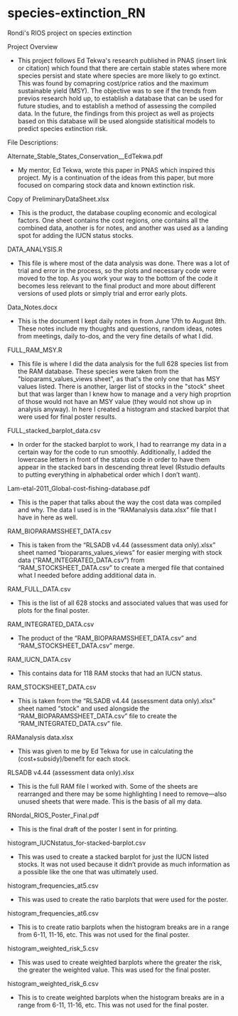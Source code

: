 # species-extinction_RN
Rondi's RIOS project on species extinction

Project Overview
-   This project follows Ed Tekwa's research published in PNAS (insert link or citation) which found that there are certain stable states where more species persist and state where species are more likely to go extinct. This was found by comapring cost/price ratios and the maximum sustainable yield (MSY). The objective was to see if the trends from previos research hold up, to establish a database that can be used for future studies, and to establish a method of assessing the compiled data. In the future, the findings from this project as well as projects based on this database will be used alongside statisitical models to predict species extinction risk. 

File Descriptions:

Alternate_Stable_States_Conservation__EdTekwa.pdf
-   My mentor, Ed Tekwa, wrote this paper in PNAS which inspired this project. My is a continuation of the ideas from this paper, but more focused on comparing stock data and known extinction risk.

Copy of PreliminaryDataSheet.xlsx
-   This is the product, the database coupling economic and ecological factors. One sheet contains the cost regions, one contains all the combined data, another is for notes, and another was used as a landing spot for adding the IUCN status stocks.

DATA_ANALYSIS.R
-   This file is where most of the data analysis was done. There was a lot of trial and error in the process, so the plots and necessary code were moved to the top. As you work your way to the bottom of the code it becomes less relevant to the final product and more about different versions of used plots or simply trial and error early plots.

Data_Notes.docx
-   This is the document I kept daily notes in from June 17th to August 8th. These notes include my thoughts and questions, random ideas, notes from meetings, daily to-dos, and the very fine details of what I did.

FULL_RAM_MSY.R
-   This file is where I did the data analysis for the full 628 species list from the RAM database. These species were taken from the "bioparams_values_views sheet", as that's the only one that has MSY values listed. There is another, larger list of stocks in the "stock" sheet but that was larger than I knew how to manage and a very high proprtion of those would not have an MSY value (they would not show up in analysis anyway). In here I created a histogram and stacked barplot that were used for final poster results.

FULL_stacked_barplot_data.csv
-   In order for the stacked barplot to work, I had to rearrange my data in a certain way for the code to run smoothly. Additionally, I added the lowercase letters in front of the status code in order to have them appear in the stacked bars in descending threat level (Rstudio defaults to putting everything in alphabetical order which I don’t want). 	

Lam-etal-2011_Global-cost-fishing-database.pdf
-   This is the paper that talks about the way the cost data was compiled and why. The data I used is in the “RAManalysis data.xlsx” file that I have in here as well. 

RAM_BIOPARAMSSHEET_DATA.csv	
-   This is taken from the “RLSADB v4.44 (assessment data only).xlsx” sheet named “bioparams_values_views” for easier merging with stock data (“RAM_INTEGRATED_DATA.csv”) from “RAM_STOCKSHEET_DATA.csv” to create a merged file that contained what I needed before adding additional data in.

RAM_FULL_DATA.csv
-   This is the list of all 628 stocks and associated values that was used for plots for the final poster.

RAM_INTEGRATED_DATA.csv	
-   The product of the “RAM_BIOPARAMSSHEET_DATA.csv” and “RAM_STOCKSHEET_DATA.csv” merge. 

RAM_IUCN_DATA.csv	
-   This contains data for 118 RAM stocks that had an IUCN status. 

RAM_STOCKSHEET_DATA.csv	
-   This is taken from the “RLSADB v4.44 (assessment data only).xlsx” sheet named “stock” and used alongside the “RAM_BIOPARAMSSHEET_DATA.csv” file to create the “RAM_INTEGRATED_DATA.csv” file.

RAManalysis data.xlsx	
-   This was given to me by Ed Tekwa for use in calculating the (cost+subsidy)/benefit for each stock.

RLSADB v4.44 (assessment data only).xlsx	
-   This is the full RAM file I worked with. Some of the sheets are rearranged and there may be some highlighting I need to remove—also unused sheets that were made. This is the basis of all my data. 

RNordal_RIOS_Poster_Final.pdf
-   This is the final draft of the poster I sent in for printing.	

histogram_IUCNstatus_for-stacked-barplot.csv	
-    This was used to create a stacked barplot for just the IUCN listed stocks. It was not used because it didn’t provide as much information as a possible like the one that was ultimately used.

histogram_frequencies_at5.csv
-   This was used to create the ratio barplots that were used for the poster.	

histogram_frequencies_at6.csv
-   This is to create ratio barplots when the histogram breaks are in a range from 6-11, 11-16, etc. This was not used for the final poster.

histogram_weighted_risk_5.csv
-   This was used to create weighted barplots where the greater the risk, the greater the weighted value. This was used for the final poster.	

histogram_weighted_risk_6.csv
-   This is to create weighted barplots when the histogram breaks are in a range from 6-11, 11-16, etc. This was not used for the final poster.
